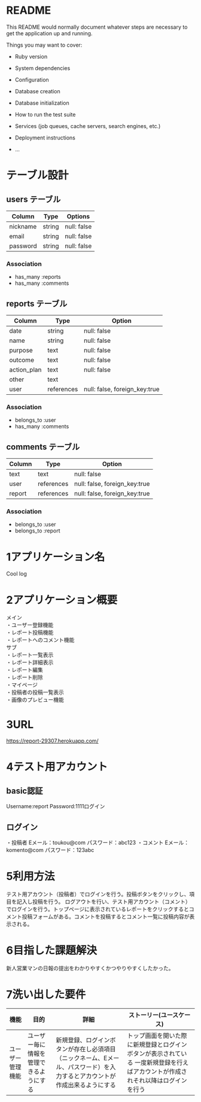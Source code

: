 # README

This README would normally document whatever steps are necessary to get the
application up and running.

Things you may want to cover:

* Ruby version

* System dependencies

* Configuration

* Database creation

* Database initialization

* How to run the test suite

* Services (job queues, cache servers, search engines, etc.)

* Deployment instructions

* ...

# テーブル設計

## users テーブル

| Column            | Type   | Options     |
| ----------------- | ------ | ----------- |
| nickname          | string | null: false |
| email             | string | null: false |
| password          | string | null: false |

### Association

- has_many :reports
- has_many :comments

## reports テーブル

| Column      | Type       | Option                        |
| ----------- | ---------- | ----------------------------- |
| date        | string     | null: false                   |
| name        | string     | null: false                   |
| purpose     | text       | null: false                   |
| outcome     | text       | null: false                   |
| action_plan | text       | null: false                   |
| other       | text       |                               |
| user        | references | null: false, foreign_key:true |

### Association

- belongs_to :user
- has_many :comments

## comments テーブル

| Column | Type       | Option                        |
| ------ | ---------- | ----------------------------- |
| text   | text       | null: false                   |
| user   | references | null: false, foreign_key:true |
| report | references | null: false, foreign_key:true |

### Association

- belongs_to :user
- belongs_to :report

# 1アプリケーション名
Cool log

# 2アプリケーション概要
メイン  
・ユーザー登録機能  
・レポート投稿機能  
・レポートへのコメント機能  
サブ  
・レポート一覧表示  
・レポート詳細表示  
・レポート編集  
・レポート削除  
・マイページ  
・投稿者の投稿一覧表示  
・画像のプレビュー機能  

# 3URL
https://report-29307.herokuapp.com/

# 4テスト用アカウント
## basic認証
Username:report
Password:1111ログイン
## ログイン
・投稿者
Eメール：toukou@com
パスワード：abc123
・コメント
Eメール：komento@com
パスワード：123abc

# 5利用方法
テスト用アカウント（投稿者）でログインを行う。投稿ボタンをクリックし、項目を記入し投稿を行う。
ログアウトを行い、テスト用アカウント（コメント）でログインを行う。トップページに表示されているレポートをクリックするとコメント投稿フォームがある。コメントを投稿するとコメント一覧に投稿内容が表示される。

# 6目指した課題解決
新人営業マンの日報の提出をわかりやすくかつやりやすくしたかった。

# 7洗い出した要件
| 機能            | 目的	| 詳細	| ストーリー(ユースケース) |
| -------------- | ---- | ----- | ----------------------------- |
| ユーザー管理機能	|ユーザー毎に情報を管理できるようにする	|新規登録、ログインボタンが存在し必須項目（ニックネーム、Eメール、パスワード）を入力するとアカウントが作成出来るようにする	| トップ画面を開いた際に新規登録とログインボタンが表示されている 一度新規登録を行えばアカウントが作成されそれ以降はログインを行う |